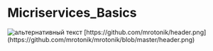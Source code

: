 # Micriservices_Basics
<img src="[путь к файлу](https://github.com/mrotonik/mrotonik/blob/master/header.png)" alt="альтернативный текст">
[https://github.com/mrotonik/header.png](https://github.com/mrotonik/mrotonik/blob/master/header.png)
